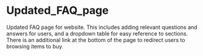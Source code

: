 # Updated_FAQ_page
Updated FAQ page for website. This includes adding relevant questions and answers for users, and a dropdown table for easy reference to sections. There is an additional link at the bottom of the page to redirect users to browsing items to buy. 
